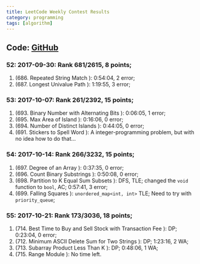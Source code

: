 ```yaml
---
title: LeetCode Weekly Contest Results
category: programming
tags: [algorithm]
---
```


## Code: [GitHub](https://github.com/Orcuslc/Learning/tree/master/LeetCode)  


### 52: 2017-09-30: Rank 681/2615, 8 points;
1. (686. Repeated String Match ): 0:54:04, 2 error;
2. (687. Longest Univalue Path ): 1:19:55, 3 error;

### 53: 2017-10-07: Rank 261/2392, 15 points;
1. (693. Binary Number with Alternating Bits ): 0:06:05, 1 error;
2. (695. Max Area of Island ): 0:16:06, 0 error;
3. (694. Number of Distinct Islands ): 0:44:05, 0 error;
4. (691. Stickers to Spell Word ): A integer-programming problem, but with no idea how to do that...

### 54: 2017-10-14: Rank 266/3232, 15 points;
1. (697. Degree of an Array ): 0:37:35, 0 error;
2. (696. Count Binary Substrings ): 0:50:08, 0 error;
3. (698. Partition to K Equal Sum Subsets ): DFS, TLE; changed the `void` function to `bool`, AC; 0:57:41, 3 error;
4. (699. Falling Squares ): `unordered_map<int, int>` TLE; Need to try with `priority_queue`; 

### 55: 2017-10-21: Rank 173/3036, 18 points;
1. (714. Best Time to Buy and Sell Stock with Transaction Fee ): DP; 0:23:04, 0 error;
2. (712. Minimum ASCII Delete Sum for Two Strings ): DP; 1:23:16, 2 WA;
3. (713. Subarray Product Less Than K ): DP; 0:48:06, 1 WA;
4. (715. Range Module ): No time left.